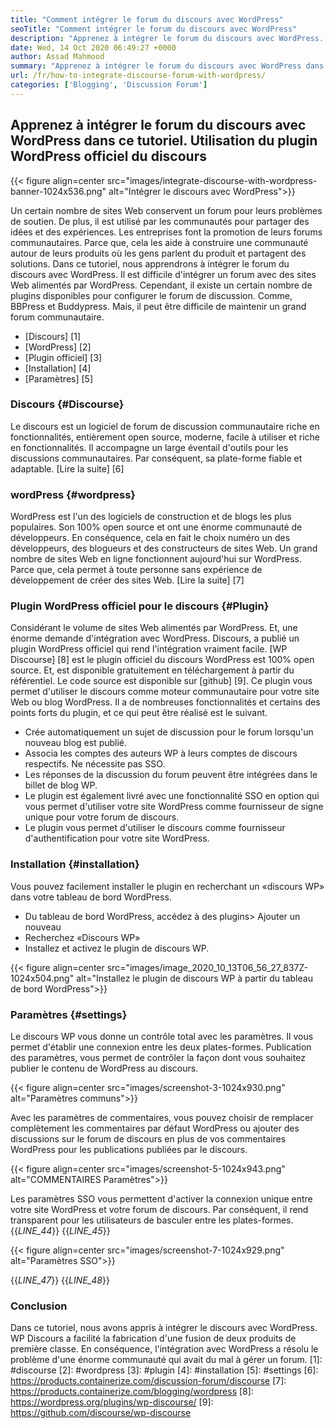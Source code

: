 ```yaml
---
title: "Comment intégrer le forum du discours avec WordPress" 
seoTitle: "Comment intégrer le forum du discours avec WordPress" 
description: "Apprenez à intégrer le forum du discours avec WordPress. Installation et configuration du plugin officiel du discours pour WordPress." 
date: Wed, 14 Oct 2020 06:49:27 +0000
author: Assad Mahmood
summary: "Apprenez à intégrer le forum du discours avec WordPress dans ce tutoriel. Utilisation du plugin WordPress officiel du discours" 
url: /fr/how-to-integrate-discourse-forum-with-wordpress/
categories: ['Blogging', 'Discussion Forum']
---
```


## Apprenez à intégrer le forum du discours avec WordPress dans ce tutoriel. Utilisation du plugin WordPress officiel du discours

{{< figure align=center src="images/integrate-discourse-with-wordpress-banner-1024x536.png" alt="Intégrer le discours avec WordPress">}}

Un certain nombre de sites Web conservent un forum pour leurs problèmes de soutien. De plus, il est utilisé par les communautés pour partager des idées et des expériences. Les entreprises font la promotion de leurs forums communautaires. Parce que, cela les aide à construire une communauté autour de leurs produits où les gens parlent du produit et partagent des solutions. Dans ce tutoriel, nous apprendrons à intégrer le forum du discours avec WordPress.
Il est difficile d'intégrer un forum avec des sites Web alimentés par WordPress. Cependant, il existe un certain nombre de plugins disponibles pour configurer le forum de discussion. Comme, BBPress et Buddypress. Mais, il peut être difficile de maintenir un grand forum communautaire.
  * [Discours] [1]
  * [WordPress] [2]
  * [Plugin officiel] [3]
  * [Installation] [4]
  * [Paramètres] [5]

### Discours {#Discourse}
Le discours est un logiciel de forum de discussion communautaire riche en fonctionnalités, entièrement open source, moderne, facile à utiliser et riche en fonctionnalités. Il accompagne un large éventail d'outils pour les discussions communautaires. Par conséquent, sa plate-forme fiable et adaptable. [Lire la suite] [6]

### wordPress {#wordpress}
WordPress est l'un des logiciels de construction et de blogs les plus populaires. Son 100% open source et ont une énorme communauté de développeurs. En conséquence, cela en fait le choix numéro un des développeurs, des blogueurs et des constructeurs de sites Web. Un grand nombre de sites Web en ligne fonctionnent aujourd'hui sur WordPress. Parce que, cela permet à toute personne sans expérience de développement de créer des sites Web. [Lire la suite] [7]

### Plugin WordPress officiel pour le discours {#Plugin}
Considérant le volume de sites Web alimentés par WordPress. Et, une énorme demande d'intégration avec WordPress. Discours, a publié un plugin WordPress officiel qui rend l'intégration vraiment facile.
[WP Discourse] [8] est le plugin officiel du discours WordPress est 100% open source. Et, est disponible gratuitement en téléchargement à partir du référentiel. Le code source est disponible sur [github] [9].
Ce plugin vous permet d'utiliser le discours comme moteur communautaire pour votre site Web ou blog WordPress. Il a de nombreuses fonctionnalités et certains des points forts du plugin, et ce qui peut être réalisé est le suivant.
  * Crée automatiquement un sujet de discussion pour le forum lorsqu'un nouveau blog est publié.
  * Associa les comptes des auteurs WP à leurs comptes de discours respectifs. Ne nécessite pas SSO.
  * Les réponses de la discussion du forum peuvent être intégrées dans le billet de blog WP.
  * Le plugin est également livré avec une fonctionnalité SSO en option qui vous permet d'utiliser votre site WordPress comme fournisseur de signe unique pour votre forum de discours.
  * Le plugin vous permet d'utiliser le discours comme fournisseur d'authentification pour votre site WordPress.

### Installation {#installation}
Vous pouvez facilement installer le plugin en recherchant un «discours WP» dans votre tableau de bord WordPress.
  * Du tableau de bord WordPress, accédez à des plugins> Ajouter un nouveau
  * Recherchez «Discours WP»
  * Installez et activez le plugin de discours WP.

{{< figure align=center src="images/image_2020_10_13T06_56_27_837Z-1024x504.png" alt="Installez le plugin de discours WP à partir du tableau de bord WordPress">}}


### Paramètres {#settings}
Le discours WP vous donne un contrôle total avec les paramètres. Il vous permet d'établir une connexion entre les deux plates-formes. Publication des paramètres, vous permet de contrôler la façon dont vous souhaitez publier le contenu de WordPress au discours.

{{< figure align=center src="images/screenshot-3-1024x930.png" alt="Paramètres communs">}}

Avec les paramètres de commentaires, vous pouvez choisir de remplacer complètement les commentaires par défaut WordPress ou ajouter des discussions sur le forum de discours en plus de vos commentaires WordPress pour les publications publiées par le discours.

{{< figure align=center src="images/screenshot-5-1024x943.png" alt="COMMENTAIRES Paramètres">}}

Les paramètres SSO vous permettent d'activer la connexion unique entre votre site WordPress et votre forum de discours. Par conséquent, il rend transparent pour les utilisateurs de basculer entre les plates-formes.
{{_LINE_44_}}
{{_LINE_45_}}

{{< figure align=center src="images/screenshot-7-1024x929.png" alt="Paramètres SSO">}}

{{_LINE_47_}}
{{_LINE_48_}}

### Conclusion
Dans ce tutoriel, nous avons appris à intégrer le discours avec WordPress. WP Discours a facilité la fabrication d'une fusion de deux produits de première classe. En conséquence, l'intégration avec WordPress a résolu le problème d'une énorme communauté qui avait du mal à gérer un forum.
[1]: #discourse
[2]: #wordpress
[3]: #plugin
[4]: #installation
[5]: #settings
[6]: https://products.containerize.com/discussion-forum/discourse
[7]: https://products.containerize.com/blogging/wordpress
[8]: https://wordpress.org/plugins/wp-discourse/
[9]: https://github.com/discourse/wp-discourse
